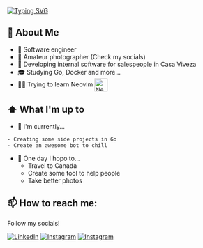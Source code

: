 [![Typing SVG](https://readme-typing-svg.herokuapp.com?font=IBM+plex+mono&weight=900&size=50&duration=2200&pause=100&color=434343&background=E7D2F8&center=true&vCenter=true&multiline=true&random=false&width=1200&height=200&lines=Hi+there!;I'm+Rodrigo+Soares+%F0%9F%A6%96+(Rads))](https://git.io/typing-svg)

<!--
**rodrigo-rads/rodrigo-rads** is a ✨ _special_ ✨ repository because its `README.md` (this file) appears on your GitHub profile.

Here are some ideas to get you started:

- 🔭 I’m currently working on ...
- 🌱 I’m currently learning ...
- 👯 I’m looking to collaborate on ...
- 🤔 I’m looking for help with ...
- 💬 Ask me about ...
- 📫 How to reach me: ...
- 😄 Pronouns: ...
- ⚡ Fun fact: ...
-->

## :book: About Me
- 🦖 Software engineer
- 📸 Amateur photographer (Check my socials)
- 💼 Developing internal software for salespeople in Casa Viveza
- 🎓 Studying Go, Docker and more...
- 🧙‍♂️ Trying to learn Neovim  [<img src="https://www.vectorlogo.zone/logos/neovimio/neovimio-icon.svg" height="30em" align="center" alt="Neovim logo" title="Neovim Logo"/>](https://neovim.io/)

## ⬆ What I'm up to
- 🔨 I'm currently...
```
- Creating some side projects in Go
- Create an awesome bot to chill
```
- 🤞 One day I hopo to...
	- Travel to Canada
	- Create some tool to help people
  - Take better photos

 ## 📫 How to reach me: 
 Follow my socials!

[![LinkedIn](https://img.shields.io/badge/linkedin-%230077B5.svg?style=for-the-badge&logo=linkedin&logoColor=white)](https://www.linkedin.com/in/rodrigo-rads/)
[![Instagram](https://img.shields.io/badge/Instagram-%23E4405F.svg?style=for-the-badge&logo=Instagram&logoColor=white)](https://instagram.com/rodrigoadsoares)
[![Instagram](https://img.shields.io/badge/Instagram-%23E4405F.svg?style=for-the-badge&logo=Instagram&logoColor=white)](https://instagram.com/rads_jpg)
